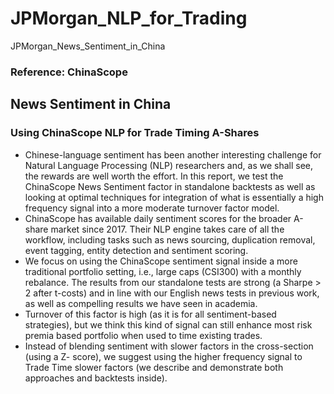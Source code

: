 # JPMorgan_NLP_for_Trading
JPMorgan_News_Sentiment_in_China

### Reference: ChinaScope

## News Sentiment in China
### Using ChinaScope NLP for Trade Timing A-Shares
- Chinese-language sentiment has been another interesting challenge for Natural Language Processing (NLP) researchers and, as we shall see, the rewards are well worth the effort. In this report, we test the ChinaScope News Sentiment factor in standalone backtests as well as looking at optimal techniques for integration of what is essentially a high frequency signal into a more moderate turnover factor model.
- ChinaScope has available daily sentiment scores for the broader A-share market since 2017. Their NLP engine takes care of all the workflow, including tasks such as news sourcing, duplication removal, event tagging, entity detection and sentiment scoring.
- We focus on using the ChinaScope sentiment signal inside a more traditional portfolio setting, i.e., large caps (CSI300) with a monthly rebalance. The results from our standalone tests are strong (a Sharpe > 2 after t-costs) and in line with our English news tests in previous work, as well as compelling results we have seen in academia.
- Turnover of this factor is high (as it is for all sentiment-based strategies), but we think this kind of signal can still enhance most risk premia based portfolio when used to time existing trades.
- Instead of blending sentiment with slower factors in the cross-section (using a Z- score), we suggest using the higher frequency signal to Trade Time slower factors (we describe and demonstrate both approaches and backtests inside).
